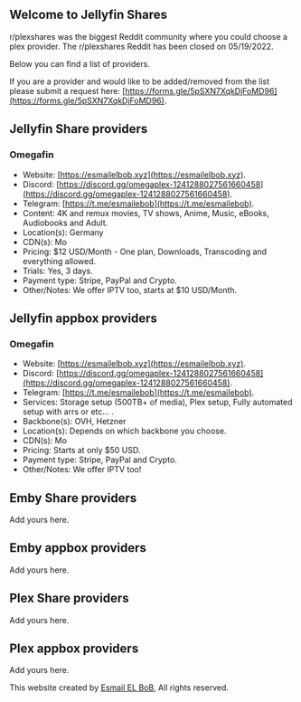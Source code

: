 ## Welcome to Jellyfin Shares

r/plexshares was the biggest Reddit community where you could choose a plex provider. The r/plexshares Reddit has been closed on 05/19/2022.

Below you can find a list of providers.

If you are a provider and would like to be added/removed from the list please submit a request here: [https://forms.gle/5pSXN7XqkDjFoMD96](https://forms.gle/5pSXN7XqkDjFoMD96).

## Jellyfin Share providers

### Omegafin
- Website: [https://esmailelbob.xyz](https://esmailelbob.xyz).
- Discord: [https://discord.gg/omegaplex-1241288027561660458](https://discord.gg/omegaplex-1241288027561660458).
- Telegram: [https://t.me/esmailebob](https://t.me/esmailebob).
- Content: 4K and remux movies, TV shows, Anime, Music, eBooks, Audiobooks and Adult.
- Location(s): Germany
- CDN(s): Mo
- Pricing: $12 USD/Month - One plan, Downloads, Transcoding and everything allowed.
- Trials: Yes, 3 days.
- Payment type: Stripe, PayPal and Crypto.
- Other/Notes: We offer IPTV too, starts at $10 USD/Month.

## Jellyfin appbox providers

### Omegafin
- Website: [https://esmailelbob.xyz](https://esmailelbob.xyz).
- Discord: [https://discord.gg/omegaplex-1241288027561660458](https://discord.gg/omegaplex-1241288027561660458).
- Telegram: [https://t.me/esmailebob](https://t.me/esmailebob).
- Services: Storage setup (500TB+ of media), Plex setup, Fully automated setup with arrs or etc... .
- Backbone(s): OVH, Hetzner
- Location(s): Depends on which backbone you choose.
- CDN(s): Mo
- Pricing: Starts at only $50 USD.
- Payment type: Stripe, PayPal and Crypto.
- Other/Notes: We offer IPTV too!

  
## Emby Share providers
Add yours here.

## Emby appbox providers
Add yours here.

## Plex Share providers
Add yours here.

## Plex appbox providers
Add yours here.

This website created by [Esmail EL BoB](https://github.com/EsmailELBoBDev2), All rights reserved.
